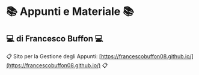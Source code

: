 # 📚 Appunti e Materiale 📚

## 💻 di Francesco Buffon 💻

📋 Sito per la Gestione degli Appunti: [https://francescobuffon08.github.io/](https://francescobuffon08.github.io/) 📋
